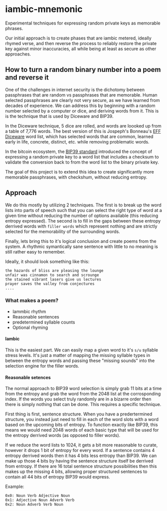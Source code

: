# iambic-mnemonic

Experimental techniques for expressing random private keys as memorable phrases.

Our initial approach is to create phases that are iambic metered, ideally rhymed verse, and then reverse the process to reliably restore the private key against minor inaccuracies, all while being at least as secure as other approaches.

## How to turn a random binary number into a poem and reverse it

One of the challenges in internet security is the dichotomy between passphrases that are random vs passphrases that are memorable. Human selected passphrases are clearly not very secure, as we have learned from decades of experience. We can address this by beginning with a random number selected by a computer or dice, and deriving words from it. This is is the technique that is used by Diceware and BIP39.

In the Diceware technique, 5 dice are rolled, and words are loooked up from a table of 7,776 words. The best version of this is Jospeph's Bonneau's [EFF Diceware](https://www.eff.org/deeplinks/2016/07/new-wordlists-random-passphrases) word list, which has selected words that are common, learned early in life, concrete, distinct, etc. while removing problematic words.

In the bitcoin ecosystem, the [BIP39 standard](https://github.com/bitcoin/bips/blob/master/bip-0039.mediawiki) introduced the concept of expressing a random private key to a word list that includes a checksum to validate the conversion back to from the word list to the binary private key.

The goal of this project is to extend this idea to create significantly more memorable passphrases, with checkshum, without reducing entropy.

## Approach

We do this mostly by utilizing 2 techniques. The first is to break up the word lists into parts of speech such that you can select the right type of word at a given time without reducing the number of options available (this reducing entropy expressed). The second is to fill in the gaps between these entropy derrived words with `filler words` which represent nothing and are strictly selected for the memorability of the surrounding words.

Finally, lets bring this to it's logical conclusion and create poems from the system. A rhythmic symantically sane sentence with little to no meaning is still rather easy to remember.

Ideally, it should look something like this:
```
the hazards of bliss are pleasing the lounge
unfair was cinnamon to search and scrounge
the stained vibrant lasers give us lectures
prayer saves the valley from conjectures
....
```

### What makes a poem?
 * Iammbic rhythm
 * Reasonable sentences
 * predetermined syllable counts
 * Optional rhyming

#### Iambic
This is the easiest part. We can easily map a given word to it's `s/u` syllable stress levels. It's just a matter of mapping the missing syllable types in between the entropy words and passing these "missing sounds" into the selection engine for the filler words.

#### Reasonable setences

The normal approach to BIP39 word selection is simply grab 11 bits at a time from the entropy and grab the word from the 2048 list at the corrosponding index. If the words you select truly randomly are in a bizarre order then there is simply nothing that can be done. This requires a specific technique.

First thing is first, sentence structure. When you have a predertermined structure, you instead just need to fill in each of the word slots with a word based on the upcoming bits of entropy. To function exactly like BIP39, this means we would need 2048 words of each basic type that will be used for the entropy derrived words (as opposed to filler words).

If we reduce the word lists to 1024, it gets a bit more reasonable to curate, however it drops 1 bit of entropy for every word. If a sentence contains 4 entropy derrived words then it has 4 bits less entropy than BIP39. We can make up those 4 bits by having the sentence structure itself be derrived from entropy. If there are 16 total sentence structure possibilities then this makes up the missing 4 bits, allowing proper structured sentences to contain all 44 bits of entropy BIP39 would express.

Example:
```
0x0: Noun Verb Adjective Noun
0x1: Adjective Noun Adverb Verb
0x2: Noun Adverb Verb Noun
```
